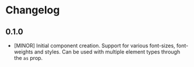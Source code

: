 # Changelog

## 0.1.0

- [MINOR] Initial component creation. Support for various font-sizes, font-weights and styles. Can be used with multiple element types through the `as` prop.
